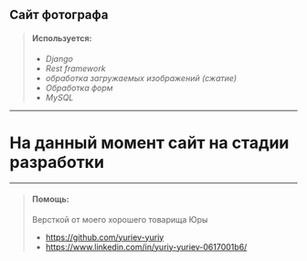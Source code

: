 ## Сайт фотографа
>#### Используется:
> - _Django_
> - _Rest framework_
> - _обработка загружаемых изображений (сжатие)_
> - _Обработка форм_
> - _MySQL_
---
# На данный момент сайт на стадии разработки

---
>#### Помощь:
> Версткой от моего хорошего товарища Юры
> - <https://github.com/yuriev-yuriy> 
> - <https://www.linkedin.com/in/yuriy-yuriev-0617001b6/>